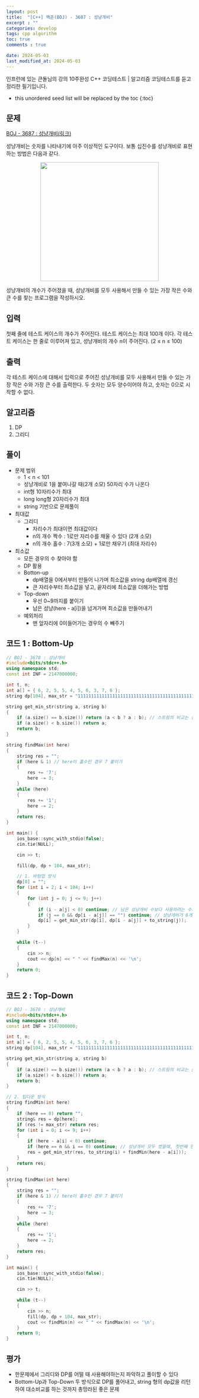 ```yaml
---
layout: post
title:  "[C++] 백준(BOJ) - 3687 : 성냥개비"
excerpt : ""
categories: develop
tags: cpp algorithm
toc: true
comments : true

date: 2024-05-03
last_modified_at: 2024-05-03
---
```

> <span style="font-size: 80%">
인프런에 있는 큰돌님의 강의 10주완성 C++ 코딩테스트 | 알고리즘 코딩테스트를 듣고 정리한 필기입니다.</span>

<!--more-->

* this unordered seed list will be replaced by the toc
{:toc}

## 문제 

[BOJ - 3687 : 성냥개비(링크)](https://www.acmicpc.net/problem/3687)

성냥개비는 숫자를 나타내기에 아주 이상적인 도구이다. 보통 십진수를 성냥개비로 표현하는 방법은 다음과 같다.

<p align = "center">
	<img src = "https://onlinejudgeimages.s3-ap-northeast-1.amazonaws.com/upload/images/match.png" width = 320>
</p>

성냥개비의 개수가 주어졌을 때, 성냥개비를 모두 사용해서 만들 수 있는 가장 작은 수와 큰 수를 찾는 프로그램을 작성하시오.

## 입력

첫째 줄에 테스트 케이스의 개수가 주어진다. 테스트 케이스는 최대 100개 이다. 각 테스트 케이스는 한 줄로 이루어져 있고, 성냥개비의 개수 n이 주어진다. (2 ≤ n ≤ 100)


## 출력
각 테스트 케이스에 대해서 입력으로 주어진 성냥개비를 모두 사용해서 만들 수 있는 가장 작은 수와 가장 큰 수를 출력한다. 두 숫자는 모두 양수이어야 하고, 숫자는 0으로 시작할 수 없다. 

## 알고리즘
1. DP
2. 그리디

## 풀이
- 문제 범위
  - 1 < n < 101
  - 성냥개비로 1을 붙여나갈 때(2개 소모) 50자리 수가 나온다
  - int형 10자리수가 최대
  - long long형 20자리수가 최대
  - string 기반으로 문제풀이
- 최대값
  - 그리디
    - 자리수가 최대이면 최대값이다
	- n의 개수 짝수 : 1로만 자리수를 채울 수 있다 (2개 소모)
	- n의 개수 홀수 : 7(3개 소모) + 1로만 채우기 (최대 자리수)
- 최소값
  - 모든 경우의 수 찾아야 함
  - DP 활용
  - Botton-up
    - dp배열을 0에서부터 만들어 나가며 최소값을 string dp배열에 갱신
	- 큰 자리수부터 최소값을 넣고, 끝자리에 최소값을 더해가는 방법
  - Top-down
    - 우선 0~9까지를 붙이기
	- 남은 성냥(here - a[i])을 넘겨가며 최소값을 만들어내기
  - 예외처리
    - 맨 앞자리에 0이들어가는 경우의 수 빼주기


## 코드 1 : Bottom-Up
```cpp
// BOJ - 3678 : 성냥개비
#include<bits/stdc++.h>
using namespace std;
const int INF = 2147000000;

int t, n;
int a[] = { 6, 2, 5, 5, 4, 5, 6, 3, 7, 6 };
string dp[104], max_str = "111111111111111111111111111111111111111111111111119";

string get_min_str(string a, string b)
{
    if (a.size() == b.size()) return (a < b ? a : b); // 스트링의 비교는 선 사이즈 체크 필수
    if (a.size() < b.size()) return a;
    return b;
}

string findMax(int here)
{
    string res = "";
    if (here & 1) // here이 홀수인 경우 7 붙이기
    {
        res += '7';
        here -= 3;
    }
    while (here)
    {
        res += '1';
        here -= 2;
    }
    return res;
}

int main() {
    ios_base::sync_with_stdio(false);
    cin.tie(NULL);

    cin >> t;

    fill(dp, dp + 104, max_str);

    // 1. 바텀업 방식
    dp[0] = "";
    for (int i = 2; i < 104; i++)
    {
        for (int j = 0; j <= 9; j++)
        {
            if (i - a[j] < 0) continue; // 남은 성냥개비 수보다 사용하려는 수가 드는 성냥개비가 적으면 x
            if (j == 0 && dp[i - a[j]] == "") continue; // 성냥개비가 6개가 남았고 맨앞의 인덱스에 0이 들어가는 경우이면
            dp[i] = get_min_str(dp[i], dp[i - a[j]] + to_string(j));
        }
    }

    while (t--)
    {
        cin >> n;
        cout << dp[n] << " " << findMax(n) << '\n';
    }
    return 0;
}
```

## 코드 2 : Top-Down
```cpp
// BOJ - 3678 : 성냥개비
#include<bits/stdc++.h>
using namespace std;
const int INF = 2147000000;

int t, n;
int a[] = { 6, 2, 5, 5, 4, 5, 6, 3, 7, 6 };
string dp[104], max_str = "111111111111111111111111111111111111111111111111119";

string get_min_str(string a, string b)
{
    if (a.size() == b.size()) return (a < b ? a : b); // 스트링의 비교는 선 사이즈 체크 필수
    if (a.size() < b.size()) return a;
    return b;
}

// 2. 탑다운 방식
string findMin(int here)
{
    if (here == 0) return "";
    string& res = dp[here];
    if (res != max_str) return res;
    for (int i = 0; i <= 9; i++)
    {
        if (here - a[i] < 0) continue;
        if (here == n && i == 0) continue; // 성냥개비 모두 썼을때, 첫번째 인덱스가 0인 경우 불가능
        res = get_min_str(res, to_string(i) + findMin(here - a[i]));
    }
    return res;
}

string findMax(int here)
{
    string res = "";
    if (here & 1) // here이 홀수인 경우 7 붙이기
    {
        res += '7';
        here -= 3;
    }
    while (here)
    {
        res += '1';
        here -= 2;
    }
    return res;
}

int main() {
    ios_base::sync_with_stdio(false);
    cin.tie(NULL);

    cin >> t;

    while (t--)
    {
        cin >> n;
    	fill(dp, dp + 104, max_str);
        cout << findMin(n) << " " << findMax(n) << '\n';
    }
    return 0;
}
```

## 평가  
- 한문제에서 그리디와 DP를 어떨 때 사용해야하는지 파악하고 풀이할 수 있다
- Bottom-Up과 Top-Down 두 방식으로 DP를 풀어내고, string 형의 dp값을 리턴하여 대소비교를 하는 것까지 총망라된 좋은 문제